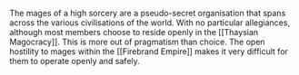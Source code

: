 The mages of a high sorcery are a pseudo-secret organisation that spans across the various civilisations of the world. With no particular allegiances, although most members choose to reside openly in the [[Thaysian Magocracy]]. This is more out of pragmatism than choice. The open hostility to mages within the [[Firebrand Empire]] makes it very difficult for them to operate openly and safely.